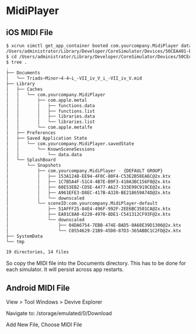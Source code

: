 # MidiPlayer

## iOS MIDI File

```bash
$ xcrun simctl get_app_container booted com.yourcompany.MidiPlayer data
/Users/administrator/Library/Developer/CoreSimulator/Devices/50CEA401-E138-4CBE-96C0-F56814A1E7D4/data/Containers/Data/Application/784697CE-999C-48DE-AE5E-70E08B1F2166
$ cd /Users/administrator/Library/Developer/CoreSimulator/Devices/50CEA401-E138-4CBE-96C0-F56814A1E7D4/data/Containers/Data/Application/784697CE-999C-48DE-AE5E-70E08B1F2166
$ tree .
.
├── Documents
│   └── Triads~Minor~4-4~i_-VII_iv_V_i_-VII_iv_V.mid
├── Library
│   ├── Caches
│   │   └── com.yourcompany.MidiPlayer
│   │       ├── com.apple.metal
│   │       │   ├── functions.data
│   │       │   ├── functions.list
│   │       │   ├── libraries.data
│   │       │   └── libraries.list
│   │       └── com.apple.metalfe
│   ├── Preferences
│   ├── Saved Application State
│   │   └── com.yourcompany.MidiPlayer.savedState
│   │       └── KnownSceneSessions
│   │           └── data.data
│   └── SplashBoard
│       └── Snapshots
│           ├── com.yourcompany.MidiPlayer - {DEFAULT GROUP}
│           │   ├── 153A1248-EE94-4F0C-80F4-C53E2B58EA6C@2x.ktx
│           │   ├── 1C7B5A4F-51C4-4B7E-B9F3-410A3BC156F0@2x.ktx
│           │   ├── 60E53EB2-CD5E-4477-A627-333E99C919CE@2x.ktx
│           │   ├── A961EFE3-D8EC-417B-A320-BE218659A74D@2x.ktx
│           │   └── downscaled
│           └── sceneID:com.yourcompany.MidiPlayer-default
│               ├── 51AFFF25-84E4-496F-992F-2EE6BC3501CA@2x.ktx
│               ├── EA01C8A0-6220-4970-8DE1-C541312CF93F@2x.ktx
│               └── downscaled
│                   ├── 04DA6754-7EBB-474E-BAD5-0A68E39D1306@2x.ktx
│                   └── C0554629-21B9-45D0-87D3-365ABBC1C2FD@2x.ktx
├── SystemData
└── tmp

19 directories, 14 files
```

So copy the MIDI file into the Documents directory. This has to be done for each simulator. It will persist across app restarts.


## Android MIDI File

View > Tool Windows > Devive Explorer

Navigate to: /storage/emulated/0/Download

Add New File, Choose MIDI File
